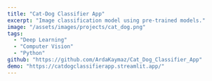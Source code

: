 ```yaml
---
title: "Cat-Dog Classifier App"
excerpt: "Image classification model using pre-trained models."
image: "/assets/images/projects/cat_dog.png"
tags:
  - "Deep Learning"
  - "Computer Vision"
  - "Python"
github: "https://github.com/ArdaKaymaz/Cat_Dog_Classifier_App"
demo: "https://catdogclassifierapp.streamlit.app/"
---
```

